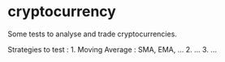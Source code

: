 # cryptocurrency
Some tests to analyse and trade cryptocurrencies.


Strategies to test : 
    1. Moving Average : SMA, EMA, ...
    2. ...
    3. ... 
